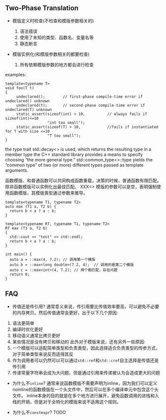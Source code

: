 ## Two-Phase Translation
* 模版定义时检查(不检查和模版参数相关的)
  1. 语法错误
  2. 使用了未知的类型、函数名、变量名等
  3. 静态断言

* 模版实例化(和模版参数相关的都要检查)
  1. 所有依赖模版参数的地方都会进行检查

examples:

```
template<typename T>
void foo(T t)
{
     undeclared();        // first-phase compile-time error if undeclared() unknown
     undeclared(t);       // second-phase compile-time error if undeclared(T) unknown
     static_assert(sizeof(int) > 10,          // always fails if sizeof(int)<=10
                   "int too small");
     static_assert(sizeof(T) > 10,            //fails if instantiated for T with size <=10
                   "T too small");
}
```

the type trait std::decay<> is used, which returns the resulting type in a member type
the C++ standard library provides a means to specify choosing “the more general type.” 
std::common_type<>::type yields the “common type” of two (or more) different types passed as template arguments.

函数模版、和普通函数可以共同构成函数重载，决策的时候，普通函数有限匹配。除非函数模版可以实例化出最佳匹配。
XXX<> 模版的参数可以是空，表明强制使用函数模版，其模版类型通过参数来推导。

```
template<typename T1, typename T2>
auto max (T1 a, T2 b) {
  return b < a ? a : b;
}

template<typename RT, typename T1, typename T2>
RT max (T1 a, T2 b)
{
  std::cout << "test" << std::endl;
  return b < a ? a : b;
}

int main() {
  auto a = ::max(4, 7.2); // 调用第一个模版
  auto b = ::max<long double>(7.2, 4);  // 调用的是第二个模版
  auto c = ::max<int>(4, 7.2); // 两个都匹配，存在问题
  return 0;
}
```

## FAQ
* 传值还是传引用?
通常意义来说，传引用要比传值效率要高，可以避免不必要的内存拷贝。然后传值通常会更好，出于以下几个原因:
1. 语法更简单
2. 编译时优化更好
3. 移动语义通常比拷贝更好
4. 某些情况是没有拷贝和移动的
此外对于模版来说，还有另外一些原因:
1. 一个模版可以适配简单类型和负责类型，因此选择适合负责类型的传参方式，对于简单类型来说反而适得其反
2. 作为调用者可以仍然可以可以通过`std::ref`和`std::cref`自主选择是传值还是传引用
3. 传递常量字符串会成为大问题，但是通过引用来传递被认为会造成更大的问题

* 为什么不`inline`?
通常来说函数模版不需要声明为inline，因为我们可以定义noinline的函数模版在一个头文件中，然后可以在多个编译单元中包含这个头文件。
inline本身的目的就是在多个地方进行展开，避免函数调用的进栈和入栈的开销，但是对于全特化的模版来说不适用这个规则。

* 为什么不`constexpr`?
TODO

